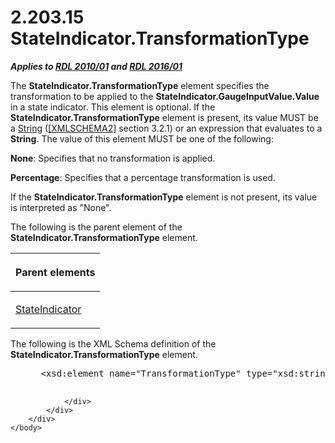 <html dir="LTR" xmlns:mshelp="http://msdn.microsoft.com/mshelp" xmlns:ddue="http://ddue.schemas.microsoft.com/authoring/2003/5" xmlns:xlink="http://www.w3.org/1999/xlink" xmlns:tool="http://www.microsoft.com/tooltip">
    <head>
        <meta http-equiv="Content-Type" content="text/html; CHARSET=utf-8"></meta>
        <meta name="save" content="history"></meta>
        <title>2.203.15 StateIndicator.TransformationType</title>
        <xml>
            <mshelp:toctitle title="2.203.15 StateIndicator.TransformationType"></mshelp:toctitle>
            <mshelp:rltitle title="[MS-RDL]: StateIndicator.TransformationType"></mshelp:rltitle>
            <mshelp:keyword index="A" term="47a21038-4f4f-4fc6-93a3-aa5270427f28"></mshelp:keyword>
            <mshelp:attr name="DCSext.ContentType" value="open specification"></mshelp:attr>
            <mshelp:attr name="AssetID" value="47a21038-4f4f-4fc6-93a3-aa5270427f28"></mshelp:attr>
            <mshelp:attr name="TopicType" value="kbRef"></mshelp:attr>
            <mshelp:attr name="DCSext.Title" value="[MS-RDL]: StateIndicator.TransformationType" />
        </xml>
    </head>
    <body>
        <div id="header">
            <h1 class="heading">2.203.15 StateIndicator.TransformationType</h1>
        </div>
        <div id="mainSection">
            <div id="mainBody">
                <div id="allHistory" class="saveHistory"></div>
                <div id="sectionSection0" class="section" name="collapseableSection">
                    

<p><b><i>Applies to </i></b><a href="3428e690-a348-4ec7-8a6a-8efb42d2cdee.md"><b><i>RDL 2010/01</i></b></a><b><i>
and </i></b><a href="52ce3983-2bfc-4e72-9359-42aaf5fe4509.md"><b><i>RDL 2016/01</i></b></a></p>

<p>The <b>StateIndicator.TransformationType</b> element
specifies the transformation to be applied to the <b>StateIndicator.GaugeInputValue.Value</b>
in a state indicator. This element is optional. If the <b>StateIndicator.TransformationType</b>
element is present, its value MUST be a <a href="1ed81ef3-a683-45e3-aaad-bd2bbe71bc3d.md">String</a> (<a href="https://go.microsoft.com/fwlink/?LinkId=90610">[XMLSCHEMA2]</a> section
3.2.1) or an expression that evaluates to a <b>String</b>. The value of this
element MUST be one of the following:</p>

<p><b>None</b>: Specifies that no transformation is
applied.</p>

<p><b>Percentage</b>: Specifies that a percentage
transformation is used.</p>

<p>If the <b>StateIndicator.TransformationType</b> element is
not present, its value is interpreted as &quot;None&quot;.</p>

<p>The following is the parent element of the <b>StateIndicator.TransformationType</b>
element.</p>

<table>
 <thead>
  <tr>
   <th>
   <p>Parent elements</p>
   </th>
  </tr>
 </thead>
 <tr>
  <td>
  <p><a href="a2711217-7047-4b0a-86d1-d01b5479e2cb.md">StateIndicator</a></p>
  </td>
 </tr>
</table>

<p>The following is the XML Schema definition of the <b>StateIndicator.TransformationType</b>
element.</p>

<dl>
<dd>
<div><pre> &lt;xsd:element name=&quot;TransformationType&quot; type=&quot;xsd:string&quot; minOccurs=&quot;0&quot; /&gt;    
            
</pre></div>
</dd></dl>


                </div>
            </div>
        </div>
    </body>
</html>